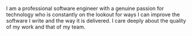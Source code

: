 
I am a professional software engineer with a genuine passion for technology who is constantly on the lookout for ways 
I can improve the software I write and the way it is delivered. I care deeply about the quality of my work and that of 
my team.
